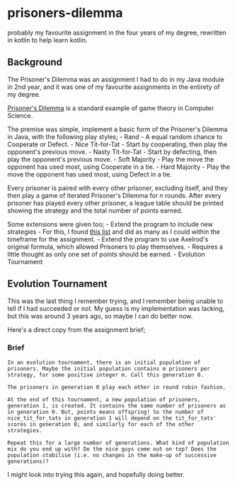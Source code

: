 # prisoners-dilemma
probably my favourite assignment in the four years of my degree, rewritten in kotlin to help learn kotlin.

## Background
The Prisoner's Dilemma was an assignment I had to do in my Java module in 2nd year, and it was one of my favourite assignments in the entirety of my degree.

[Prisoner's Dilemma](https://en.wikipedia.org/wiki/Prisoner%27s_dilemma) is a standard example of game theory in Computer Science.


The premise was simple, implement a basic form of the Prisoner's Dilemma in Java, with the following play styles;
    - Rand              - A equal random chance to Cooperate or Defect.
    - Nice Tit-for-Tat  - Start by cooperating, then play the opponent's previous move.
    - Nasty Tit-for-Tat - Start by defecting, then play the opponent's previous move.
    - Soft Majority     - Play the move the opponent has used most, using Cooperate in a tie.
    - Hard Majority     - Play the move the opponent has used most, using Defect in a tie.

Every prisoner is paired with every other prisoner, excluding itself, and they then play a game of Iterated Prisoner's Dilemma for *n* rounds.
After every prisoner has played every other prisoner, a league table should be printed showing the strategy and the total number of points earned.

Some extensions were given too;
    - Extend the program to include new strategies
        - For this, I found [this list](http://www.prisoners-dilemma.com/strategies.html) and did as many as I could within the timeframe for the assignment.
    - Extend the program to use Axelrod's original formula, which allowed Prisoners to play themselves.
        - Requires a little thought as only one set of points should be earned.
    - Evolution Tournament

## Evolution Tournament
This was the last thing I remember trying, and I remember being unable to tell if I had succeeded or not.
My guess is my implementation was lacking, but this was around 3 years ago, so maybe I can do better now.

Here's a direct copy from the assignment brief;

### Brief
    In an evolution tournament, there is an initial population of prisoners. Maybe the initial population contains m prisoners per strategy, for some positive integer m. Call this generation 0.

    The prisoners in generation 0 play each other in round robin fashion.

    At the end of this tournament, a new population of prisoners, generation 1, is created. It contains the same number of prisoners as in generation 0. But, points means offspring! So the number of nice_tit_for_tats in generation 1 will depend on the tit_for_tats' scores in generation 0; and similarly for each of the other strategies.

    Repeat this for a large number of generations. What kind of population mix do you end up with? Do the nice guys come out on top? Does the population stabilise (i.e. no changes in the make-up of successive generations)?

I might look into trying this again, and hopefully doing better.
